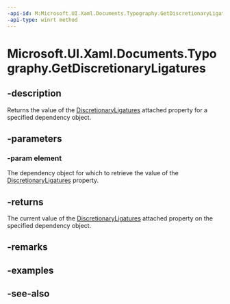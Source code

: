 ```yaml
---
-api-id: M:Microsoft.UI.Xaml.Documents.Typography.GetDiscretionaryLigatures(Microsoft.UI.Xaml.DependencyObject)
-api-type: winrt method
---
```


<!-- Method syntax
public bool GetDiscretionaryLigatures(Windows.UI.Xaml.DependencyObject element)
-->

# Microsoft.UI.Xaml.Documents.Typography.GetDiscretionaryLigatures

## -description
Returns the value of the [DiscretionaryLigatures](/uwp/api/microsoft.ui.xaml.documents.typography#xaml-attached-properties) attached property for a specified dependency object.

## -parameters
### -param element
The dependency object for which to retrieve the value of the [DiscretionaryLigatures](/uwp/api/microsoft.ui.xaml.documents.typography#xaml-attached-properties) property.

## -returns
The current value of the [DiscretionaryLigatures](/uwp/api/microsoft.ui.xaml.documents.typography#xaml-attached-properties) attached property on the specified dependency object.

## -remarks

## -examples

## -see-also
